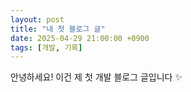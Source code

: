 ```yaml
---
layout: post
title: "내 첫 블로그 글"
date: 2025-04-29 21:00:00 +0900
tags: [개발, 기록]
---
```


안녕하세요! 이건 제 첫 개발 블로그 글입니다 ✨
